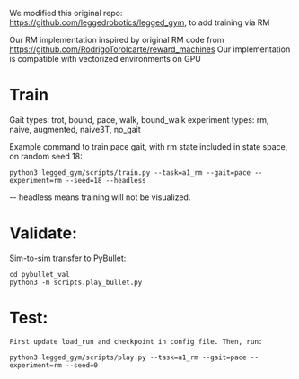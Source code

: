 We modified this original repo: https://github.com/leggedrobotics/legged_gym, to add training via RM

Our RM implementation inspired by original RM code from https://github.com/RodrigoToroIcarte/reward_machines
Our implementation is compatible with vectorized environments on GPU

# Train

Gait types: trot, bound, pace, walk, bound_walk
experiment types: rm, naive, augmented, naive3T, no_gait


Example command to train pace gait, with rm state included in state space, on random seed 18:

```
python3 legged_gym/scripts/train.py --task=a1_rm --gait=pace --experiment=rm --seed=18 --headless
```

-- headless means training will not be visualized.


# Validate:

Sim-to-sim transfer to PyBullet:

```
cd pybullet_val
python3 -m scripts.play_bullet.py
```

# Test:

    First update load_run and checkpoint in config file. Then, run:

```
python3 legged_gym/scripts/play.py --task=a1_rm --gait=pace --experiment=rm --seed=0
```
